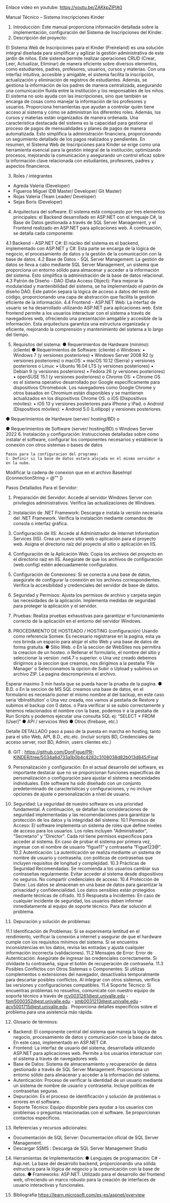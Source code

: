 Enlace video en youtube: https://youtu.be/ZAKkpZlPlA0

Manual Técnico – Sistema Inscripciones Kinder

1.	Introducción:
Este manual proporciona información detallada sobre la implementación, configuración del Sistema de Inscripciones del Kínder.
2.	Descripción del proyecto:

El Sistema Web de Inscripciones para el Kinder (Freireland) es una solución integral diseñada para simplificar y agilizar la gestión administrativa de este jardín de niños. Este sistema permite realizar operaciones CRUD (Crear, Leer, Actualizar, Eliminar) de manera eficiente sobre diversos elementos, como estudiantes, padres, profesores, usuarios, cursos y materias.
Con una interfaz intuitiva, accesible y amigable, el sistema facilita la inscripción, actualización y eliminación de registros de estudiantes. Además, se gestiona la información de los padres de manera centralizada, asegurando una comunicación fluida entre la institución y los responsables de los niños.
El sistema no solo ayuda con las inscripciones, sino que también se encarga de cosas como manejar la información de los profesores y usuarios. Proporciona herramientas que ayudan a controlar quién tiene acceso al sistema y cómo se administran los diferentes roles. Además, los cursos y materias están organizados de manera ordenada. Una característica destacada del sistema es la capacidad para gestionar el proceso de pagos de mensualidades y planes de pagos de manera automatizada. Esto simplifica la administración financiera, proporcionando un seguimiento detallado de los pagos realizados y pendientes.
En resumen, el Sistema Web de Inscripciones para Kinder se erige como una herramienta esencial para la gestión integral de la institución, optimizando procesos, mejorando la comunicación y asegurando un control eficaz sobre la información clave relacionada con estudiantes, profesores, padres y aspectos financieros.

3.	Roles / integrantes
-	Agreda Valeria (Developer)
-	Figueroa Miguel (DB Master/ Developer/ Git Master)
-	Rojas Valeria (Team Leader/ Developer)
-	Sejas Boris (Developer)
4.	Arquitectura del software: 
El sistema está compuesto por tres elementos principales: el Backend desarrollado en ASP.NET con el lenguaje C#, la Base de Datos gestionada a través de SQL Server Management, y el Frontend realizado en ASP.NET para aplicaciones web. A continuación, se detalla cada componente:
	
4.1 Backend - ASP.NET C#: El núcleo del sistema es el backend, implementado con ASP.NET y C#. Esta parte se encarga de la lógica de negocio, el procesamiento de datos y la gestión de la comunicación con la base de datos.
4.2 Base de Datos - SQL Server Management: La gestión de datos se lleva a cabo mediante SQL Server Management, un sistema que proporciona un entorno sólido para almacenar y acceder a la información del sistema. Esto simplifica la administración de la base de datos relacional.
4.3 Patrón de Diseño - DAO (Data Access Object): Para mejorar la modularidad y mantenibilidad del sistema, se ha implementado el patrón de diseño DAO. Este patrón separa la lógica de acceso a datos del resto del código, proporcionando una capa de abstracción que facilita la gestión eficiente de la información.
4.4 Frontend - ASP.NET Web: La interfaz de usuario se ha desarrollado utilizando ASP.NET para aplicaciones web. 
Este frontend permite a los usuarios interactuar con el sistema a través de navegadores web, ofreciendo una presentación amigable y accesible de la información.
Esta arquitectura garantiza una estructura organizada y eficiente, mejorando la comprensión y mantenimiento del sistema a lo largo del tiempo.

5.	Requisitos del sistema:
●	Requerimientos de Hardware (mínimo): (cliente) 
●	Requerimientos de Software: (cliente)
o	Windows:
▪	Windows 7 (y versiones posteriores)
▪	Windows Server 2008 R2 (y versiones posteriores)
o	macOS:
▪	macOS 10.12 (Sierra) y versiones posteriores
o	Linux:
▪	Ubuntu 16.04 LTS (y versiones posteriores)
▪	Debian 9 (y versiones posteriores)
▪	Fedora 26 (y versiones posteriores)
▪	openSUSE 15.1 (y versiones posteriores)
o	Chrome OS:
▪	Chrome OS es el sistema operativo desarrollado por Google específicamente para dispositivos Chromebook. Los navegadores como Google Chrome y otros basados en Chromium están disponibles y se mantienen actualizados en los dispositivos Chrome OS.
o	iOS (Dispositivos móviles):
▪	iOS 13 y versiones posteriores para iPhone y iPad.
o	Android (Dispositivos móviles):
▪	Android 5.0 (Lollipop) y versiones posteriores.

●	Requerimientos de Hardware (server/ hosting/BD)
o	
 
●	Requerimientos de Software (server/ hosting/BD)
o	Windows Server 2022
6.	Instalación y configuración: Instrucciones detalladas sobre cómo instalar el software, configurar los componentes necesarios y establecer la conexión con otros sistemas o bases de datos

	Pasos para la configuracion del programa:
	1- Definir si la base de datos estara alojada en el mismo servidor o en la nube.
Modificar la cadena de conexion que en el archivo BaseImpl ([connectionString = @”” ])
	
Pasos Detallados Para el Servidor:
1. Preparación del Servidor:
Accede al servidor Windows Server con privilegios administrativos.
Verifica las actualizaciones de Windows.
2. Instalación de .NET Framework:
Descarga e instala la versión necesaria del .NET Framework.
Verifica la instalación mediante comandos de consola o interfaz gráfica.
3. Configuración de IIS:
Accede al Administrador de Internet Information Services (IIS).
Crea un nuevo sitio web o aplicación para el proyecto web.
Asigna el directorio raíz del proyecto al sitio o aplicación en IIS.
4. Configuración de la Aplicación Web:
Copia los archivos del proyecto en el directorio raíz en IIS.
Asegúrate de que los archivos de configuración (web.config) estén adecuadamente configurados.
5. Configuración de Conexiones:
Si se conecta a una base de datos, asegúrate de configurar la conexión en los archivos correspondientes.
Verifica la accesibilidad y credenciales del servidor de base de datos.
6. Seguridad y Permisos:
Ajusta los permisos de archivo y carpeta según las necesidades de la aplicación.
Implementa medidas de seguridad para proteger la aplicación y el servidor.
7. Pruebas:
Realiza pruebas exhaustivas para garantizar el funcionamiento correcto de la aplicación en el entorno del servidor Windows.


	

7.	PROCEDIMIENTO DE HOSTEADO / HOSTING (configuración)
Usando como referencia Somee: Es necesario registrarse en la pagina, esta ya nos brinda un espacio para alojar el sitio Web y una base de datos de forma gratuita.
●	Sitio Web.
o	En la seccion de WebSites nos permitira la creacion de un hosteo.
o	Rellenar el formulario, el nombre del sitio y seleccionar la version .net4.7 o superior.
o	Una vez creado debemos dirigirnos a la seccion que creamos, nos dirigimos a la pestaña ‘File Manager’
o	Seleccionamos la opcion de Subir o Upload y subimos un archivo ZIP. La pagina descromprimira el archivo.

Esperar maximo 3 min hasta que se pueda hacer la prueba de la pagina.
●	B.D.
o	En la seccion de MS SQL creamos una base de datos, en el formulario es necesario poner el mismo nombre al del backup, en este caso seria ‘dbInstitution’
o	Una vez creada, nos vamos al pestaña de Restore y subimos el backup con 0 datos.
o	Para verificar si se subio correctamente y tenemos relacionados el nombre con la base, podemos ir a la pestaña de Run Scripts y podemos ejecutar una consulta SQL ej: “SELECT * FROM [User]”
●	API / servicios Web
●	Otros (firebase, etc.)

Detalle DETALLADO paso a paso de la puesta en marcha en hosting, tanto para el sitio Web, API, B.D., etc.etc. (incluir scripts BD, Credenciales de acceso server, root BD, Admin, users clientes etc.)

8.	GIT : 
https://github.com/DonFigue/PR-KINDER/tree/5034a6d733a1b0b4c4282c3108038d82b013d845/Final 

9.	Personalización y configuración: En el actual desarrollo del software, es importante destacar que no se proporcionan funciones específicas de personalización o configuración para ajustar el sistema a necesidades individuales. Este software ha sido diseñado con un conjunto predeterminado de características y configuraciones, y no incluye opciones de ajuste o personalización a nivel de usuario.
10.	Seguridad: 
La seguridad de nuestro software es una prioridad fundamental. A continuación, se detallan las consideraciones de seguridad implementadas y las recomendaciones para garantizar la protección de los datos y la integridad del sistema:
10.1 Permisos de Acceso: El software implementa un sistema de roles que define niveles de acceso para los usuarios. Los roles incluyen "Administrador", "Secretario" y "Director". Cada rol tiene permisos específicos para acceder al sistema. En caso de probar el sistema por primera vez, ingresar con el nombre de usuario “figue11” y contraseña “Figue123@”.
10.2 Autenticación: La autenticación se realiza mediante un sistema de nombre de usuario y contraseña, con políticas de contraseñas que incluyen requisitos de longitud y complejidad. 
10.3 Prácticas de Seguridad Recomendadas:
Se recomienda a los usuarios cambiar sus contraseñas regularmente.
Evitar acceder al sistema desde dispositivos no seguros.
No compartir credenciales de acceso.
10.4 Protección de Datos: Los datos se almacenan en una base de datos para garantizar la privacidad y confidencialidad. Los datos sensibles están protegidos mediante técnicas de cifrado.
10.5 Respuesta a Incidentes: En caso de cualquier incidente de seguridad, los usuarios deben informar inmediatamente al equipo de soporte técnico. Para dar solución al problema.

11.	Depuración y solución de problemas: 

11.1 Identificación de Problemas:
Si se experimenta lentitud en el rendimiento, verificar la conexión a internet y asegurar de que el hardware cumple con los requisitos mínimos del sistema.
Si se encuentra inconsistencias en los datos, revisa las entradas y ajusta cualquier información incorrecta (validaciones).
11.2 Mensajes de Error:
Error de Autenticación: Asegúrate de ingresar las credenciales correctamente. Si olvidaste tu contraseña, sigue el botón de recuperación de contraseña.
11.3 Posibles Conflictos con Otros Sistemas o Componentes:
Si utilizas complementos o extensiones del navegador, desactívalos temporalmente para descartar posibles conflictos.
Al integrar con otros sistemas, verifica las versiones y configuraciones compatibles.
11.4 Soporte Técnico: Si encuentras problemas no resueltos, comunícate con nuestro equipo de soporte técnico a través de rcv0031261@est.univalle.edu - fpm5000352@est.univalle.edu - smb0031213@est.univalle.edu - acv5001715@est.univalle.edu . Proporciona detalles específicos sobre el problema para una asistencia más rápida.


12.	Glosario de términos: 
-	Backend: El componente central del sistema que maneja la lógica de negocio, procesamiento de datos y comunicación con la base de datos. En este caso, implementado en ASP.NET C#.
-	Frontend: La interfaz de usuario del sistema, desarrollada utilizando ASP.NET para aplicaciones web. Permite a los usuarios interactuar con el sistema a través de navegadores web.
-	Base de Datos: Sistema de almacenamiento y recuperación de datos gestionado a través de SQL Server Management. Proporciona un entorno sólido para almacenar y acceder a la información del sistema.
-	Autenticación: Proceso de verificar la identidad de un usuario mediante un sistema de nombre de usuario y contraseña. Incluye políticas de contraseñas seguras.
-	Depuración: Es el proceso de identificación y solución de problemas o errores en el software.
-	Soporte Técnico: Equipo disponible para ayudar a los usuarios con problemas o preguntas relacionadas con el software. Se proporcionan contactos específicos.



13.	Referencias y recursos adicionales: 
-	Documentación de SQL Server: Documentación oficial de SQL Server Management.
-	Descargar SSMS : Descarga de SQL Server Management Studio

14.	Herramientas de Implementación:
●	Lenguajes de programación: C# - Asp.net. 
La base del desarrollo backend, proporcionando una sólida estructura para la lógica de negocio y la comunicación con la base de datos.
●	Frameworks: ASP.NET.
 Utilizado para el desarrollo del frontend web, ofreciendo un marco robusto para la creación de interfaces de usuario interactivas y funcionales.

15.	Bibliografía
https://learn.microsoft.com/es-es/aspnet/overview 

